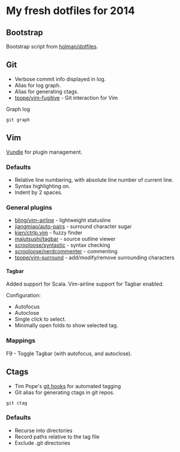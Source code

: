 # My fresh dotfiles for 2014

## Bootstrap
Bootstrap script from [holman/dotfiles](https://github.com/holman/dotfiles).

## Git
* Verbose commit info displayed in log.
* Alias for log graph.
* Alias for generating ctags.
* [tpope/vim-fugitive](https://github.com/tpope/vim-fugitive) - Git interaction for Vim

Graph log
```shell
git graph
```  

## Vim
[Vundle](https://github.com/gmarik/Vundle) for plugin management.

### Defaults
* Relative line numbering, with absolute line number of current line.  
* Syntax highlighting on.  
* Indent by 2 spaces.

### General plugins
* [bling/vim-airline](https://github.com/bling/vim-airline) - lightweight statusline
* [jiangmiao/auto-pairs](https://github.com/jiangmiao/auto-pairs) - surround character sugar
* [kien/ctrlp.vim](https://github.com/kien/ctrlp.vim) - fuzzy finder
* [majutsushi/tagbar](http://majutsushi.github.io/tagbar/) - source outline viewer
* [scrooloose/syntastic](https://github.com/scrooloose/syntastic) - syntax checking
* [scrooloose/nerdcommenter](https://github.com/scrooloose/nerdcommenter) - commenting
* [tpope/vim-surround](https://github.com/tpope/vim-surround) - add/modify/remove surrounding characters

#### Tagbar
Added support for Scala.
Vim-airline support for Tagbar enabled.

Configuration:
* Autofocus
* Autoclose
* Single click to select.
* Minimally open folds to show selected tag.

### Mappings
F9 - Toggle Tagbar (with autofocus, and autoclose).

## Ctags
* Tim Pope's [git hooks](http://tbaggery.com/2011/08/08/effortless-ctags-with-git.html) for automated tagging
* Git alias for generating ctags in git repos.

```shell
git ctag
```

### Defaults
* Recurse into directories
* Record paths relative to the tag file
* Exclude .git directories
